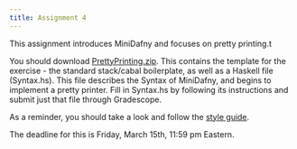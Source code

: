 ```yaml
---
title: Assignment 4
---
```


This assignment introduces MiniDafny and focuses on pretty printing.t

You should download
[PrettyPrinting.zip](../code/PrettyPrinting.zip). This contains the
template for the exercise - the standard stack/cabal boilerplate, as
well as a Haskell file (Syntax.hs). This file describes the Syntax of
MiniDafny, and begins to implement a pretty printer. Fill in Syntax.hs
by following its instructions and submit just that file through
Gradescope.

As a reminder, you should take a look and follow the [style
guide](../style.html).

The deadline for this is Friday, March 15th, 11:59 pm Eastern.